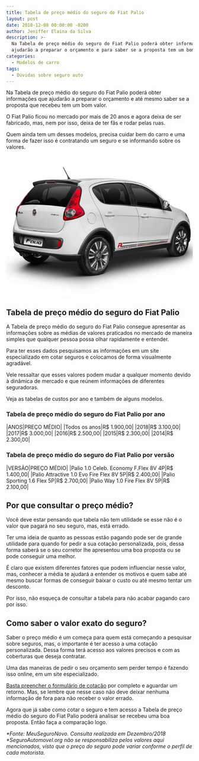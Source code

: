 ```yaml
---
title: Tabela de preço médio do seguro do Fiat Palio
layout: post
date: 2018-12-08 00:00:00 -0200
author: Jeniffer Elaina da Silva
description: >-
  Na Tabela de preço médio do seguro do Fiat Palio poderá obter informações que
  ajudarão a preparar o orçamento e para saber se a proposta tem um bom valor.
categories:
  - Modelos de carro
tags:
  - Dúvidas sobre seguro auto
---
```


Na Tabela de pre&ccedil;o m&eacute;dio do seguro do Fiat Palio poder&aacute; obter informa&ccedil;&otilde;es que ajudar&atilde;o a preparar o or&ccedil;amento e at&eacute; mesmo saber se a proposta que recebeu tem um bom valor.

O Fiat Palio ficou no mercado por mais de 20 anos e agora deixa de ser fabricado, mas, nem por isso, deixa de ter f&atilde;s e rodar pelas ruas.

Quem ainda tem um desses modelos, precisa cuidar bem do carro e uma forma de fazer isso &eacute; contratando um seguro e se informando sobre os valores.

![Tabela de preço médio do seguro do Fiat Palio](/uploads/tabela-de-preco-medio-do-seguro-do-fiat-palio.jpg "Tabela de preço médio do seguro do Fiat Palio")

## Tabela de pre&ccedil;o m&eacute;dio do seguro do Fiat Palio

A Tabela de pre&ccedil;o m&eacute;dio do seguro do Fiat Palio consegue apresentar as informa&ccedil;&otilde;es sobre as m&eacute;dias de valores praticados no mercado de maneira simples que qualquer pessoa possa olhar rapidamente e entender.

Para ter esses dados pesquisamos as informa&ccedil;&otilde;es em um site especializado em cotar seguros e colocamos de forma visualmente agrad&aacute;vel.

Vele ressaltar que esses valores podem mudar a qualquer momento devido &agrave; din&acirc;mica de mercado e que re&uacute;nem informa&ccedil;&otilde;es de diferentes seguradoras.

Veja as tabelas de custos por ano e tamb&eacute;m de alguns modelos.

### Tabela de pre&ccedil;o m&eacute;dio do seguro do Fiat Palio por ano

|ANOS|PRE&Ccedil;O M&Eacute;DIO|
|Todos os anos|R$ 1.900,00|
|2018|R$ 3.100,00|
|2017|R$ 3.000,00|
|2016|R$ 2.500,00|
|2015|R$ 2.300,00|
|2014|R$ 2.300,00|

### Tabela de pre&ccedil;o m&eacute;dio do seguro do Fiat Palio por vers&atilde;o

|VERS&Atilde;O|PRE&Ccedil;O M&Eacute;DIO|
|Palio 1.0 Celeb. Economy F.Flex 8V 4P|R$ 1.400,00|
|Palio Attractive 1.0 Evo Fire Flex 8V 5P|R$ 2.400,00|
|Palio Sporting 1.6 Flex 5P|R$ 2.700,00|
|Palio Way 1.0 Fire Flex 8V 5P|R$ 2.100,00|

## Por que consultar o pre&ccedil;o m&eacute;dio?

Voc&ecirc; deve estar pensando que tabela n&atilde;o tem utilidade se esse n&atilde;o &eacute; o valor que pagar&aacute; no seu seguro, mas, est&aacute; errado.

Ter uma ideia de quanto as pessoas est&atilde;o pagando pode ser de grande utilidade para quando for pedir a sua cota&ccedil;&atilde;o personalizada, pois, dessa forma saber&aacute; se o seu corretor lhe apresentou uma boa proposta ou se pode conseguir uma melhor.

&Eacute; claro que existem diferentes fatores que podem influenciar nesse valor, mas, conhecer a m&eacute;dia te ajudar&aacute; a entender os motivos e quem sabe at&eacute; mesmo buscar formas de conseguir baixar o custo ou at&eacute; mesmo tentar um desconto.

Por isso, n&atilde;o esque&ccedil;a de consultar a tabela para n&atilde;o acabar pagando caro por isso.

## Como saber o valor exato do seguro?

Saber o pre&ccedil;o m&eacute;dio &eacute; um come&ccedil;a para quem est&aacute; come&ccedil;ando a pesquisar sobre seguros, mas, o importante &eacute; ter acesso a uma cota&ccedil;&atilde;o personalizada. Dessa forma ter&aacute; acesso aos valores precisos e com as coberturas que deseja contratar.

Uma das maneiras de pedir o seu or&ccedil;amento sem perder tempo &eacute; fazendo isso online, em um site especializado.

[Basta preencher o formul&aacute;rio de cota&ccedil;&atilde;o](https://melhor.seguroauto.org/?veiculo=&amp;aff_id=1269&amp;vehicle_type=Carro&amp;centro_utm_source=&amp;centro_utm_medium=&amp;centro_utm_campaign=&amp;centro_referrer=&amp;centro_landing_page_url=https:%2F%2Fwww.segurodeautomovel.org%2F&amp;centro_session_landing_page_url=) por completo e aguardar um retorno. Mas, se lembre que nesse caso n&atilde;o deve deixar nenhuma informa&ccedil;&atilde;o de fora para n&atilde;o receber o valor errado.

Agora que j&aacute; sabe como cotar o seguro e tem acesso a Tabela de pre&ccedil;o m&eacute;dio do seguro do Fiat Palio poder&aacute; analisar se recebeu uma boa proposta. Ent&atilde;o fa&ccedil;a a compara&ccedil;&atilde;o logo.

*\*Fonte: MeuSeguroNovo. Consulta realizada em Dezembro/2018<br>\*SeguroAutomovel.org n&atilde;o se responsabiliza pelos valores aqui mencionados, visto que o pre&ccedil;o do seguro pode variar conforme o perfil de cada motorista.*